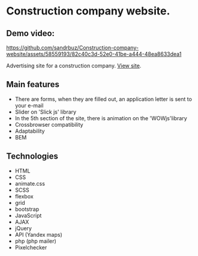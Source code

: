 # Construction company website.
## Demo video:


https://github.com/sandrbuz/Construction-company-website/assets/58559193/82c40c3d-52e0-41be-a444-48ea8633dea1


Advertising site for a construction company. [View site](http://b92533xo.beget.tech/).
## Main features
  - There are forms, when they are filled out, an application letter is sent to your e-mail
  - Slider on 'Slick js' library
  - In the 5th section of the site, there is animation on the 'WOWjs'library
  - Crossbrowser compatibility
  - Adaptability
  - BEM
## Technologies
  - HTML
  - CSS
  - animate.css
  - SCSS
  - flexbox
  - grid
  - bootstrap
  - JavaScript
  - AJAX
  - jQuery
  - API (Yandex maps)
  - php (php mailer)
  - Pixelchecker
